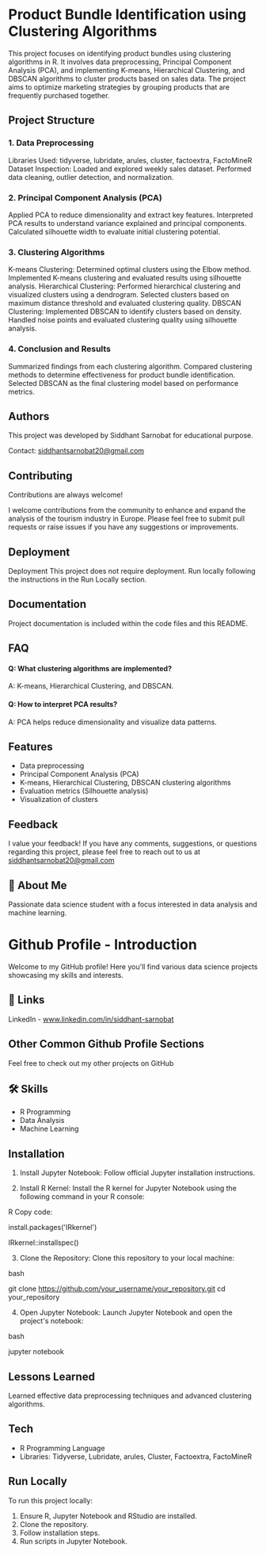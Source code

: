 
# Product Bundle Identification using Clustering Algorithms

This project focuses on identifying product bundles using clustering algorithms in R. It involves data preprocessing, Principal Component Analysis (PCA), and implementing K-means, Hierarchical Clustering, and DBSCAN algorithms to cluster products based on sales data. The project aims to optimize marketing strategies by grouping products that are frequently purchased together.


## Project Structure
### 1. Data Preprocessing
Libraries Used:
tidyverse, lubridate, arules, cluster, factoextra, FactoMineR
Dataset Inspection:
Loaded and explored weekly sales dataset.
Performed data cleaning, outlier detection, and normalization.

### 2. Principal Component Analysis (PCA)
Applied PCA to reduce dimensionality and extract key features.
Interpreted PCA results to understand variance explained and principal components.
Calculated silhouette width to evaluate initial clustering potential.

### 3. Clustering Algorithms
K-means Clustering:
Determined optimal clusters using the Elbow method.
Implemented K-means clustering and evaluated results using silhouette analysis.
Hierarchical Clustering:
Performed hierarchical clustering and visualized clusters using a dendrogram.
Selected clusters based on maximum distance threshold and evaluated clustering quality.
DBSCAN Clustering:
Implemented DBSCAN to identify clusters based on density.
Handled noise points and evaluated clustering quality using silhouette analysis.

### 4. Conclusion and Results
Summarized findings from each clustering algorithm.
Compared clustering methods to determine effectiveness for product bundle identification.
Selected DBSCAN as the final clustering model based on performance metrics.
## Authors

This project was developed by Siddhant Sarnobat for educational purpose.

Contact: siddhantsarnobat20@gmail.com


## Contributing

Contributions are always welcome!

I welcome contributions from the community to enhance and expand the analysis of the tourism industry in Europe. Please feel free to submit pull requests or raise issues if you have any suggestions or improvements.

## Deployment

Deployment
This project does not require deployment. Run locally following the instructions in the Run Locally section.

## Documentation

Project documentation is included within the code files and this README.


## FAQ

#### Q: What clustering algorithms are implemented?
A: K-means, Hierarchical Clustering, and DBSCAN.

#### Q: How to interpret PCA results?
A: PCA helps reduce dimensionality and visualize data patterns.


## Features

- Data preprocessing
- Principal Component Analysis (PCA)
- K-means, Hierarchical Clustering, DBSCAN clustering algorithms
- Evaluation metrics (Silhouette analysis)
- Visualization of clusters


## Feedback

I value your feedback! If you have any comments, suggestions, or questions regarding this project, please feel free to reach out to us at siddhantsarnobat20@gmail.com


## 🚀 About Me
Passionate data science student with a focus interested in data analysis and machine learning.


# Github Profile - Introduction

Welcome to my GitHub profile! Here you'll find various data science projects showcasing my skills and interests.
## 🔗 Links
LinkedIn - www.linkedin.com/in/siddhant-sarnobat


## Other Common Github Profile Sections
Feel free to check out my other projects on GitHub

## 🛠 Skills
- R Programming
- Data Analysis
- Machine Learning

## Installation

1. Install Jupyter Notebook: Follow official Jupyter installation instructions.

2. Install R Kernel: Install the R kernel for Jupyter Notebook using the following command in your R console:

R
Copy code:

install.packages('IRkernel')

IRkernel::installspec()

3. Clone the Repository: Clone this repository to your local machine:

bash

git clone https://github.com/your_username/your_repository.git
cd your_repository

4. Open Jupyter Notebook: Launch Jupyter Notebook and open the project's notebook:

bash

jupyter notebook
## Lessons Learned

Learned effective data preprocessing techniques and advanced clustering algorithms.
## Tech 

- R Programming Language
- Libraries: Tidyverse, Lubridate, arules, Cluster, Factoextra, FactoMineR


## Run Locally

To run this project locally:

1. Ensure R, Jupyter Notebook and RStudio are installed.
2. Clone the repository.
3. Follow installation steps.
4. Run scripts in Jupyter Notebook.


